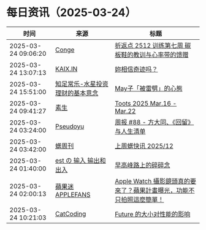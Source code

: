 ﻿# 每日资讯（2025-03-24）

|时间|来源|标题|
|---|---|---|
|2025-03-24 09:06:20|[Conge](https://conge.github.io/feed.xml)|[折返点 2512 训练第七周 碳板鞋的教训与心率带的馈赠](https://conge.livingwithfcs.org/2025/03/24/ReturnPoint-training-07/)|
|2025-03-24 13:07:13|[KAIX.IN](https://kaix.in/feed/)|[妳相信奇迹吗？](https://kaix.in/2025/0324-miracle/)|
|2025-03-24 15:51:00|[知足常乐-水星投资理财的基本意念](http://mercurychong.blogspot.com/feeds/posts/default)|[May子「被雷劈」的心態](http://mercurychong.blogspot.com/2025/03/may.html)|
|2025-03-24 09:41:27|[素生](http://z.arlmy.me/atom.xml)|[Toots 2025 Mar.16 - Mar.22](http://z.arlmy.me/posts/MastodonArchives/2025/MastodonTootsArchives_20250322/)|
|2025-03-24 03:24:00|[Pseudoyu](https://www.pseudoyu.com/zh/index.xml)|[周报 #88 - 方大同、《回留》与人生清单](https://www.pseudoyu.com/zh/2025/03/24/weekly_review_88/)|
|2025-03-24 03:42:00|[蠎周刊](https://weekly.pychina.org/feeds/all.atom.xml)|[上周蠎快讯 2025/12](https://weekly.pychina.org/pyrecap/pyrw-2512.html)|
|2025-03-24 01:40:00|[est の 输入 输出和出入](https://blog.est.im/rss)|[早高峰路上的碎碎念](https://blog.est.im/2025/stderr-01)|
|2025-03-24 02:00:13|[蘋果迷 APPLEFANS](https://applefans.today/feed/)|[Apple Watch 攝影鏡頭真的要來了？蘋果計畫曝光，功能不只拍照這麼簡單！](https://applefans.today/2025-03-apple-watch-cameras-rumors/)|
|2025-03-24 10:21:03|[CatCoding](https://catcoding.me/atom.xml)|[Future 的大小对性能的影响](http://catcoding.me/p/future-size-perf/)|
